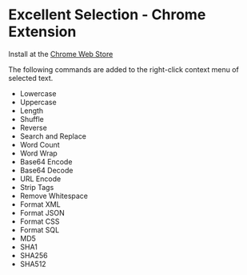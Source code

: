 Excellent Selection - Chrome Extension
======================================
Install at the [Chrome Web Store][1]

The following commands are added to the right-click context menu of selected text.
* Lowercase
* Uppercase
* Length
* Shuffle
* Reverse
* Search and Replace
* Word Count
* Word Wrap
* Base64 Encode
* Base64 Decode
* URL Encode
* Strip Tags
* Remove Whitespace
* Format XML
* Format JSON
* Format CSS
* Format SQL
* MD5
* SHA1
* SHA256
* SHA512

[1]: https://chrome.google.com/webstore/detail/excellent-selection/enhkggpdbpffnbhbaimnpdjbmenlhmkm